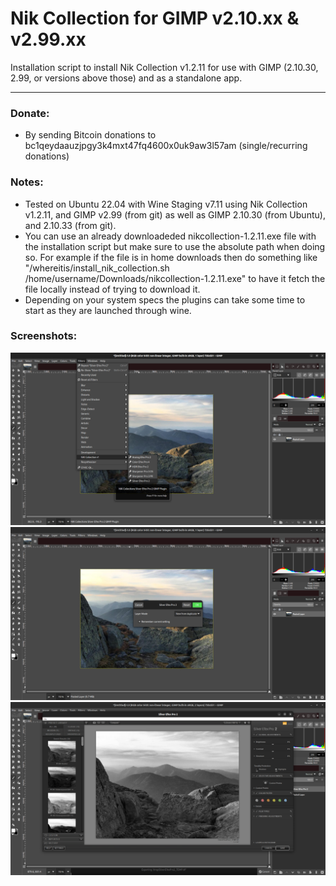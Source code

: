 Nik Collection for GIMP v2.10.xx & v2.99.xx
===

Installation script to install Nik Collection v1.2.11 for use with GIMP (2.10.30, 2.99, or versions above those) and as a standalone app. 

---

### Donate:

* By sending Bitcoin donations to bc1qeydaauzjpgy3k4mxt47fq4600x0uk9aw3l57am (single/recurring donations)

### Notes:

* Tested on Ubuntu 22.04 with Wine Staging v7.11 using Nik Collection v1.2.11, and GIMP v2.99 (from git) as well as GIMP 2.10.30 (from Ubuntu), and 2.10.33 (from git).
* You can use an already downloadeded nikcollection-1.2.11.exe file with the installation script but make sure to use the absolute path when doing so. For example if the file is in home downloads then do something like "/whereitis/install_nik_collection.sh /home/username/Downloads/nikcollection-1.2.11.exe" to have it fetch the file locally instead of trying to download it.
* Depending on your system specs the plugins can take some time to start as they are launched through wine.

### Screenshots:
  
<img src="https://raw.githubusercontent.com/draekko-rand/nik_for_gimp/master/images/screen_1.png" data-canonical-src="https://raw.githubusercontent.com/draekko-rand/nik_for_gimp/master/images/screen_1.png" width="640px" />
  
  
<img src="https://raw.githubusercontent.com/draekko-rand/nik_for_gimp/master/images/screen_2.png" data-canonical-src="https://raw.githubusercontent.com/draekko-rand/nik_for_gimp/master/images/screen_2.png" width="640px" />
  
  
<img src="https://raw.githubusercontent.com/draekko-rand/nik_for_gimp/master/images/screen_3.png" data-canonical-src="https://raw.githubusercontent.com/draekko-rand/nik_for_gimp/master/images/screen_3.png" width="640px" />
  
  

